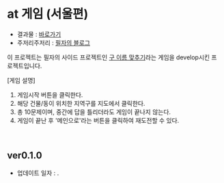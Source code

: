 # at 게임 (서울편)

* 결과물 : <a href="#">바로가기<a>
* 주저리주저리 : <a href="#">필자의 블로그<a>

이 프로젝트는 필자의 사이드 프로젝트인 <a href="https://github.com/jyy1554/gu-quiz.git">구 이름 맞추기<a>라는 게임을 develop시킨 프로젝트입니다.

[게임 설명]
1. 게임시작 버튼을 클릭한다.
2. 해당 건물/동이 위치한 지역구를 지도에서 클릭한다.
3. 총 10문제이며, 중간에 답을 틀리더라도 게임이 끝나지 않는다.
4. 게임이 끝난 후 '메인으로'라는 버튼을 클릭하여 재도전할 수 있다.
<br/>
  
  
## ver0.1.0
- 업데이트 일자 : .